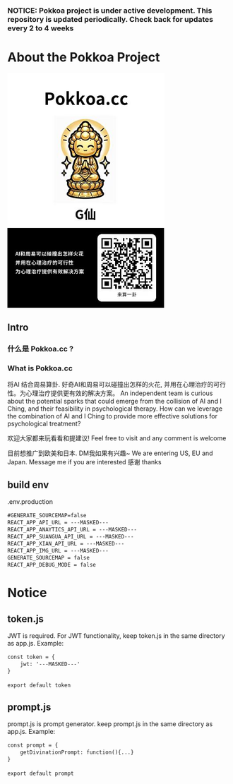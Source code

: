 ### NOTICE: Pokkoa project is under active development. This repository is updated periodically. Check back for updates every 2 to 4 weeks

# About the Pokkoa Project 
![pokkoa qrcode](https://github.com/jebberwocky/pokkoa-public/blob/main/pokkoa-qrcode.jpg?raw=true)
## Intro
### 什么是 Pokkoa.cc ?
### What is Pokkoa.cc
将AI 结合周易算卦. 好奇AI和周易可以碰撞出怎样的火花, 并用在心理治疗的可行性。为心理治疗提供更有效的解决方案。
An independent team is curious about the potential sparks that could emerge from the collision of AI and I Ching, and their feasibility in psychological therapy. How can we leverage the combination of AI and I Ching to provide more effective solutions for psychological treatment?

欢迎大家都来玩看看和提建议!
Feel free to visit and any comment is welcome

目前想推广到欧美和日本. DM我如果有兴趣~ 
We are entering US, EU and Japan. Message me if you are interested
感谢
thanks

## build env
.env.production
```
#GENERATE_SOURCEMAP=false
REACT_APP_API_URL = ---MASKED---
REACT_APP_ANAYTICS_API_URL = ---MASKED---
REACT_APP_SUANGUA_API_URL = ---MASKED---
REACT_APP_XIAN_API_URL = ---MASKED---
REACT_APP_IMG_URL = ---MASKED---
GENERATE_SOURCEMAP = false
REACT_APP_DEBUG_MODE = false
```

# Notice
## token.js
JWT is required. For JWT functionality, keep token.js in the same directory as app.js. 
Example:
```
const token = {
    jwt: '---MASKED---'
}
  
export default token
```
## prompt.js
prompt.js is prompt generator. keep prompt.js in the same directory as app.js. 
Example:
```
const prompt = {
    getDivinationPrompt: function(){...}
}
  
export default prompt
```
